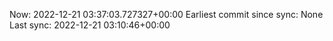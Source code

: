 Now: 2022-12-21 03:37:03.727327+00:00 Earliest commit since sync: None Last sync: 2022-12-21 03:10:46+00:00
